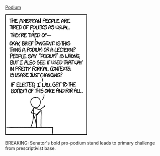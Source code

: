 [Podium](https://xkcd.com/1661)

![Podium](./random_comic.png)

BREAKING: Senator's bold pro-podium stand leads to primary challenge from prescriptivist base.

